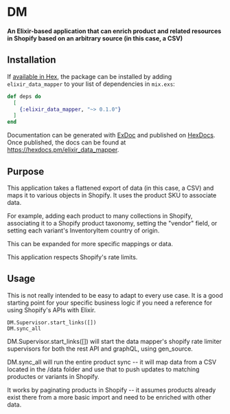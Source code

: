 # DM

**An Elixir-based application that can enrich product and related resources in Shopify based on an arbitrary source (in this case, a CSV)**

## Installation

If [available in Hex](https://hex.pm/docs/publish), the package can be installed
by adding `elixir_data_mapper` to your list of dependencies in `mix.exs`:

```elixir
def deps do
  [
    {:elixir_data_mapper, "~> 0.1.0"}
  ]
end
```

Documentation can be generated with [ExDoc](https://github.com/elixir-lang/ex_doc)
and published on [HexDocs](https://hexdocs.pm). Once published, the docs can
be found at <https://hexdocs.pm/elixir_data_mapper>.


## Purpose

This application takes a flattened export of data (in this case, a CSV) and maps it to various objects in Shopify. It uses the product SKU to associate data. 

For example, adding each product to many collections in Shopify, associating it to a Shopify product taxonomy, setting the "vendor" field, or setting each variant's InventoryItem country of origin. 

This can be expanded for more specific mappings or data.

This application respects Shopify's rate limits. 


## Usage

This is not really intended to be easy to adapt to every use case. It is a good starting point for your specific business logic if you need a reference for using Shopify's APIs with Elixir. 

```
DM.Supervisor.start_links([])
DM.sync_all
```

DM.Supervisor.start_links([]) will start the data mapper's shopify rate limiter supervisors for both the rest API and graphQL, using gen_source. 

DM.sync_all will run the entire product sync -- it will map data from a CSV located in the /data folder and use that to push updates to matching productes or variants in Shopify. 

It works by paginating products in Shopify -- it assumes products already exist there from a more basic import and need to be enriched with other data.